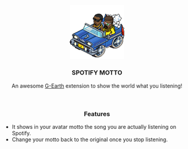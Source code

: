 ##
<br />
<div align="center">
    <img src="SpotifyMotto/resources/hiphopcar.gif" alt="Logo">

  <h3 align="center">SPOTIFY MOTTO</h3>

  <p align="center">
    An awesome <a href="https://github.com/sirjonasxx/G-Earth">G-Earth</a> extension to show the world what you listening!
    <br />
    <br />
    <br />
    <h3 ">Features</h3>
  </p>

</div>

* It shows in your avatar motto the song you are actually listening on Spotify.
* Change your motto back to the original once you stop listening.

##


